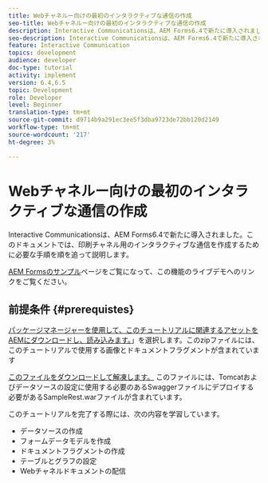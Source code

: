 ```yaml
---
title: Webチャネルー向けの最初のインタラクティブな通信の作成
seo-title: Webチャネルー向けの最初のインタラクティブな通信の作成
description: Interactive Communicationsは、AEM Forms6.4で新たに導入されました。このドキュメントでは、Webチャネル用の対話型コミュニケーションを作成するために必要な手順を順を追って説明します。
seo-description: Interactive Communicationsは、AEM Forms6.4で新たに導入されました。このドキュメントでは、Webチャネル用の対話型コミュニケーションを作成するために必要な手順を順を追って説明します。
feature: Interactive Communication
topics: development
audience: developer
doc-type: tutorial
activity: implement
version: 6.4,6.5
topic: Development
role: Developer
level: Beginner
translation-type: tm+mt
source-git-commit: d9714b9a291ec3ee5f3dba9723de72bb120d2149
workflow-type: tm+mt
source-wordcount: '217'
ht-degree: 3%

---
```



# Webチャネルー向けの最初のインタラクティブな通信の作成

Interactive Communicationsは、AEM Forms6.4で新たに導入されました。このドキュメントでは、印刷チャネル用のインタラクティブな通信を作成するために必要な手順を順を追って説明します。

[AEM Formsのサンプル](https://forms.enablementadobe.com/content/samples/samples.html?query=0)ページをご覧になって、この機能のライブデモへのリンクをご覧ください。

## 前提条件 {#prerequistes}

[パッケージマネージャーを使用して、このチュートリアルに関連するアセットをAEMにダウンロードし、読み込みます。](assets/gettingstartedassets.zip)」を選択します。このzipファイルには、このチュートリアルで使用する画像とドキュメントフラグメントが含まれています

[このファイルをダウンロードして解凍します。](assets/warfileandswaggerfile.zip) このファイルには、Tomcatおよびデータソースの設定に使用する必要のあるSwaggerファイルにデプロイする必要があるSampleRest.warファイルが含まれています。

このチュートリアルを完了する際には、次の内容を学習しています。

* データソースの作成
* フォームデータモデルを作成
* ドキュメントフラグメントの作成
* テーブルとグラフの設定
* Webチャネルドキュメントの配信





